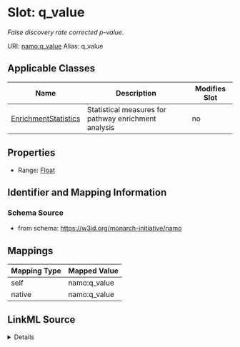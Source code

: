 

# Slot: q_value 


_False discovery rate corrected p-value._





URI: [namo:q_value](https://w3id.org/monarch-initiative/namo/q_value)
Alias: q_value

<!-- no inheritance hierarchy -->





## Applicable Classes

| Name | Description | Modifies Slot |
| --- | --- | --- |
| [EnrichmentStatistics](EnrichmentStatistics.md) | Statistical measures for pathway enrichment analysis |  no  |






## Properties

* Range: [Float](Float.md)




## Identifier and Mapping Information






### Schema Source


* from schema: https://w3id.org/monarch-initiative/namo




## Mappings

| Mapping Type | Mapped Value |
| ---  | ---  |
| self | namo:q_value |
| native | namo:q_value |




## LinkML Source

<details>
```yaml
name: q_value
description: False discovery rate corrected p-value.
from_schema: https://w3id.org/monarch-initiative/namo
rank: 1000
alias: q_value
owner: EnrichmentStatistics
domain_of:
- EnrichmentStatistics
range: float

```
</details>